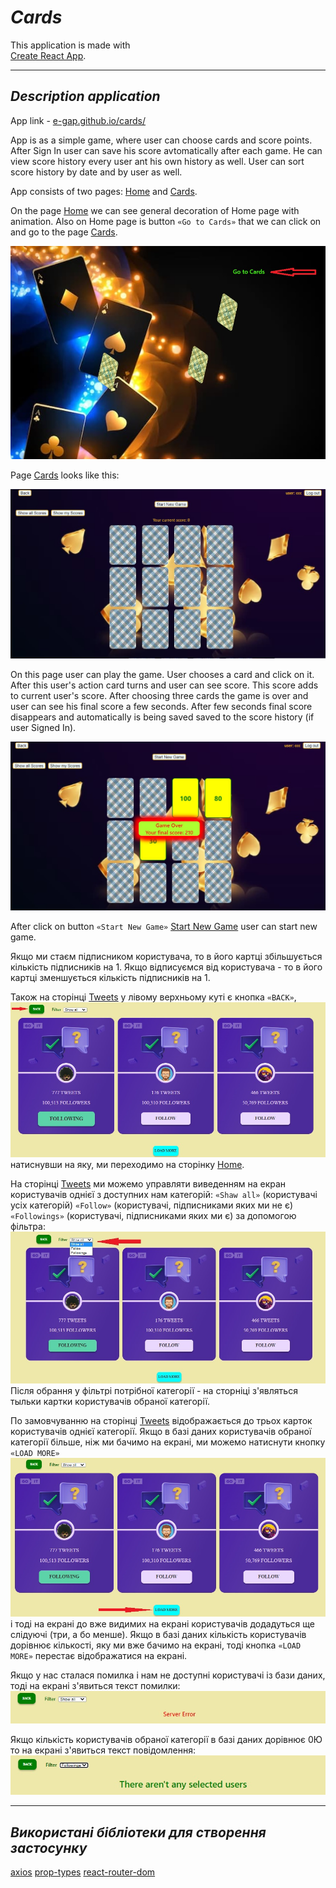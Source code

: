 # **_Cards_**

This application is made with  
[Create React App](https://github.com/facebook/create-react-app).

---

## **_Description application_**

App link - [e-gap.github.io/cards/](e-gap.github.io/cards/)

App is as a simple game, where user can choose cards and score points. After
Sign In user can save his score avtomatically after each game. He can view score
history every user ant his own history as well. User can sort score history by
date and by user as well.

App consists of two pages: [Home](https://e-gap.github.io/cards/) and
[Cards](https://e-gap.github.io/cards/cards).

On the page [Home](https://e-gap.github.io/cards/) we can see general decoration
of Home page with animation. Also on Home page is button `«Go to Cards»` that we
can click on and go to the page [Cards](https://e-gap.github.io/cards/cards).

![Home page of app](./assets/home-page.jpg)

Page [Cards](https://e-gap.github.io/cards/cards) looks like this:

![Card page of app](./assets/card-page.jpg)

On this page user can play the game. User chooses a card and click on it. After
this user's action card turns and user can see score. This score adds to current
user's score. After choosing three cards the game is over and user can see his
final score a few seconds. After few seconds final score disappears and
automatically is being saved saved to the score history (if user Signed In).

![Final user's score](./assets/final-score.jpg)

After click on button `«Start New Game»`
[Start New Game](./assets/start-new-game.jpg) user can start new game.

Якщо ми стаєм підписником користувача, то в його картці збільшується кількість
підписників на 1. Якщо відписуємся від користувача - то в його картці
зменшується кількість підписників на 1.

Також на сторінці [Tweets](https://e-gap.github.io/tweets-pr/tweets) у лівому
верхньому куті є кнопка `«BACK»`, ![BUTTON BACK](./assets/button-back.jpg)
натиснувши на яку, ми переходимо на сторінку
[Home](https://e-gap.github.io/tweets-pr/).

На сторінці [Tweets](https://e-gap.github.io/tweets-pr/tweets) ми можемо
управляти виведенням на екран користувачів однієї з доступних нам категорій:
`«Shaw all»` (користувачі усіх категорій) `«Follow»` (користувачі, підписниками
яких ми не є) `«Followings»` (користувачі, підписниками яких ми є) за допомогою
фільтра: ![BUTTON FILTER](./assets/button-filter.jpg) Після обрання у фільтрі
потрібної категорії - на сторніці з'являться тыльки картки користувачів обраної
категорії.

По замовчуванню на сторінці [Tweets](https://e-gap.github.io/tweets-pr/tweets)
відображається до трьох карток користувачів однієї категорії. Якщо в базі даних
користувачів обраної категорії більше, ніж ми бачимо на екрані, ми можемо
натиснути кнопку `«LOAD MORE»`
![BUTTON LOAD MORE](./assets/button-load-more.jpg) і тоді на екрані до вже
видимих на екрані користувачів додадуться ще слідуючі (три, а бо менше). Якщо в
базі даних кількість користувачів дорівнює кількості, яку ми вже бачимо на
екрані, тоді кнопка `«LOAD MORE»` перестає відображатися на екрані.

Якщо у нас сталася помилка і нам не доступні користувачі із бази даних, тоді на
екрані з'явиться текст помилки: ![ERROR](./assets/error.jpg)

Якщо кількість користувачів обраної категорії в базі даних дорівнює 0Ю то на
екрані з'явиться текст повідомлення: ![NO USERS](./assets/no-users.jpg)

---

## **_Використані бібліотеки для створення застосунку_**

[axios](https://axios-http.com/)
[prop-types](https://github.com/facebook/prop-types)
[react-router-dom](https://github.com/remix-run/react-router)
